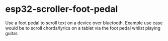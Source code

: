 # esp32-scroller-foot-pedal
Use a foot pedal to scroll text on a device over bluetooth. Example use case would be to scroll chords/lyrics on a tablet via the foot pedal whilst playing guitar.
